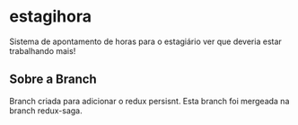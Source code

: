 # estagihora
Sistema de apontamento de horas para o estagiário ver que deveria estar trabalhando mais!

## Sobre a Branch
Branch criada para adicionar o redux persisnt.
Esta branch foi mergeada na branch redux-saga.
